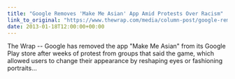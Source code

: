 ```yaml
---
title: "Google Removes 'Make Me Asian' App Amid Protests Over Racism"
link_to_original: "https://www.thewrap.com/media/column-post/google-removes-make-me-asian-app-amid-protests-over-racism-73631"
date: 2013-01-18T12:00:00+00:00
---
```

The Wrap -- Google has removed the app "Make Me Asian" from its Google Play store after weeks of protest from groups that said the game, which allowed users to change their appearance by reshaping eyes or fashioning portraits...  
